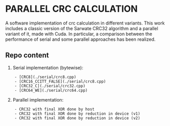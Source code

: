 # PARALLEL CRC CALCULATION
A software implementation of crc calculation in different variants. This work includes a classic version of the Sarwate CRC32 algorithm and a parallel variant of it, made with Cuda. In particular, a comparison between the performance of serial and some parallel approaches has been realized.

## Repo content
1. Serial implementation (bytewise):
```
    - [CRC8](./serial/crc8.cpp)
    - [CRC16_CCITT_FALSE](./serial/crc8.cpp)
    - [CRC32_C](./serial/crc32.cpp)
    - [CRC64_WE](./serial/crc64.cpp)
```
2. Parallel implementation: 
```
    - CRC32 with final XOR done by host
    - CRC32 with final XOR done by reduction in device (v1)
    - CRC32 with final XOR done by reduction in device (v2)
```
